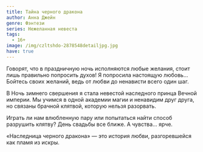 ```yaml
---
title: Тайна черного дракона
author: Анна Джейн
genre: Фэнтези
series: Нежеланная невеста
tags:
  - 16+
image: /img/czltshdo-2878548detailjpg.jpg
have: true
---
```

Говорят, что в праздничную ночь исполняются любые желания, стоит лишь правильно попросить духов! Я попросила настоящую любовь… Бойтесь своих желаний, ведь от любви до ненависти всего один шаг.

В Ночь зимнего свершения я стала невестой наследного принца Вечной империи. Мы учимся в одной академии магии и ненавидим друг друга, но связаны брачной клятвой, которую нельзя разорвать.

Играть ли нам влюбленную пару или попытаться найти способ разрушить клятву? День свадьбы все ближе. А чувства… ярче.

«Наследница черного дракона» — это история любви, разгоревшейся как пламя из искры.